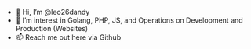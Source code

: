 - 👋 Hi, I’m @leo26dandy
- 👀 I’m interest in Golang, PHP, JS, and Operations on Development and Production (Websites)
- 📫 Reach me out here via Github

<!---
leo26dandy/leo26dandy is a ✨ special ✨ repository because its `README.md` (this file) appears on your GitHub profile.
You can click the Preview link to take a look at your changes.
--->
